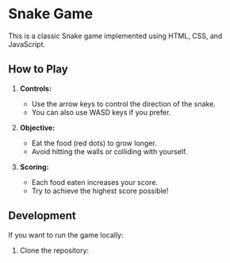 # Snake Game

This is a classic Snake game implemented using HTML, CSS, and JavaScript.

## How to Play

1. **Controls:**
   - Use the arrow keys to control the direction of the snake.
   - You can also use WASD keys if you prefer.

2. **Objective:**
   - Eat the food (red dots) to grow longer.
   - Avoid hitting the walls or colliding with yourself.

3. **Scoring:**
   - Each food eaten increases your score.
   - Try to achieve the highest score possible!

## Development

If you want to run the game locally:

1. Clone the repository:


